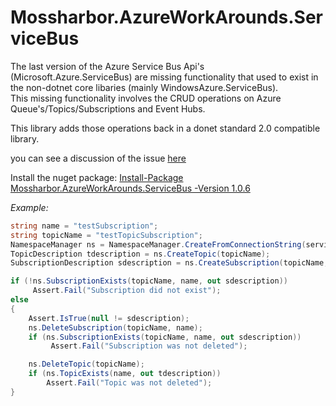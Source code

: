 # Mossharbor.AzureWorkArounds.ServiceBus
The last version of the Azure Service Bus Api's (Microsoft.Azure.ServiceBus) are missing functionality that used to exist in the non-dotnet core libaries (mainly WindowsAzure.ServiceBus).  
This missing functionality involves the CRUD operations on Azure Queue's/Topics/Subscriptions and Event Hubs.  

This library adds those operations back in a donet standard 2.0 compatible library.

you can see a discussion of the issue [here](https://github.com/Azure/azure-service-bus-dotnet/issues/65)

Install the nuget package:  [Install-Package Mossharbor.AzureWorkArounds.ServiceBus -Version 1.0.6](https://www.nuget.org/packages/Mossharbor.AzureWorkArounds.ServiceBus/1.0.6#)

*Example:*
```cs
string name = "testSubscription";
string topicName = "testTopicSubscription";
NamespaceManager ns = NamespaceManager.CreateFromConnectionString(serviceBusConnectionString);
TopicDescription tdescription = ns.CreateTopic(topicName);
SubscriptionDescription sdescription = ns.CreateSubscription(topicName, "testSubscription");

if (!ns.SubscriptionExists(topicName, name, out sdescription))
	 Assert.Fail("Subscription did not exist");
else
{
	Assert.IsTrue(null != sdescription);
	ns.DeleteSubscription(topicName, name);
	if (ns.SubscriptionExists(topicName, name, out sdescription))
		 Assert.Fail("Subscription was not deleted");

	ns.DeleteTopic(topicName);
	if (ns.TopicExists(name, out tdescription))
		Assert.Fail("Topic was not deleted");
}
```
